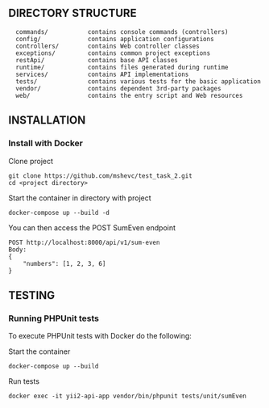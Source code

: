 DIRECTORY STRUCTURE
-------------------

      commands/           contains console commands (controllers)
      config/             contains application configurations
      controllers/        contains Web controller classes
      exceptions/         contains common project exceptions
      restApi/            contains base API classes
      runtime/            contains files generated during runtime
      services/           contains API implementations
      tests/              contains various tests for the basic application
      vendor/             contains dependent 3rd-party packages
      web/                contains the entry script and Web resources


INSTALLATION
------------

### Install with Docker

Clone project

    git clone https://github.com/mshevc/test_task_2.git
    cd <project directory>

Start the container in directory with project

    docker-compose up --build -d
    
You can then access the POST SumEven endpoint

    POST http://localhost:8000/api/v1/sum-even
    Body: 
    {
        "numbers": [1, 2, 3, 6]
    } 

TESTING
-------

### Running PHPUnit tests

To execute PHPUnit tests with Docker do the following:  

Start the container

    docker-compose up --build

Run tests

    docker exec -it yii2-api-app vendor/bin/phpunit tests/unit/sumEven
